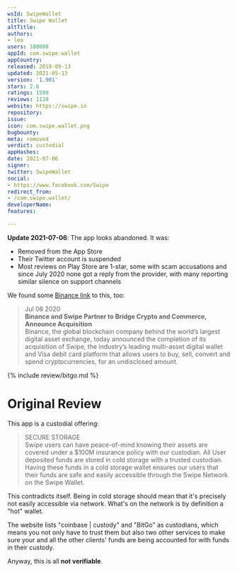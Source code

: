 ```yaml
---
wsId: SwipeWallet
title: Swipe Wallet
altTitle: 
authors:
- leo
users: 100000
appId: com.swipe.wallet
appCountry: 
released: 2019-09-13
updated: 2021-05-13
version: '1.901'
stars: 2.6
ratings: 1599
reviews: 1110
website: https://swipe.io
repository: 
issue: 
icon: com.swipe.wallet.png
bugbounty: 
meta: removed
verdict: custodial
appHashes: 
date: 2021-07-06
signer: 
twitter: SwipeWallet
social:
- https://www.facebook.com/Swipe
redirect_from:
- /com.swipe.wallet/
developerName: 
features: 

---
```


**Update 2021-07-06**: The app looks abandoned. It was:

* Removed from the App Store
* Their Twitter account is suspended
* Most reviews on Play Store are 1-star, some with scam accusations and since 
  July 2020 none got a reply from the provider, with many reporting similar
  silence on support channels

We found some
[Binance link](https://www.binance.com/en/blog/421499824684900723/Binance-and-Swipe-Partner-to-Bridge-Crypto-and-Commerce-Announce-Acquisition-)
to this, too:

> Jul 06 2020<br>
  **Binance and Swipe Partner to Bridge Crypto and Commerce, Announce Acquisition**<br>
  Binance, the global blockchain company behind the world’s largest digital
  asset exchange, today announced the completion of its acquisition of Swipe,
  the industry’s leading multi-asset digital wallet and Visa debit card platform
  that allows users to buy, sell, convert and spend cryptocurrencies, for an
  undisclosed amount.

{% include review/bitgo.md %}

# Original Review

This app is a custodial offering:

> SECURE STORAGE<br>
  Swipe users can have peace-of-mind knowing their assets are covered under a
  $100M insurance policy with our custodian. All User deposited funds are stored
  in cold storage with a trusted custodian. Having these funds in a cold storage
  wallet ensures our users that their funds are safe and easily accessible
  through the Swipe Network on the Swipe Wallet.

This contradicts itself. Being in cold storage should mean that it's precisely
not easily accessible via network. What's on the network is by definition a
"hot" wallet.

The website lists "coinbase | custody" and "BitGo" as custodians, which means
you not only have to trust them but also two other services to make sure your
and all the other clients' funds are being accounted for with funds in their
custody.

Anyway, this is all **not verifiable**.
